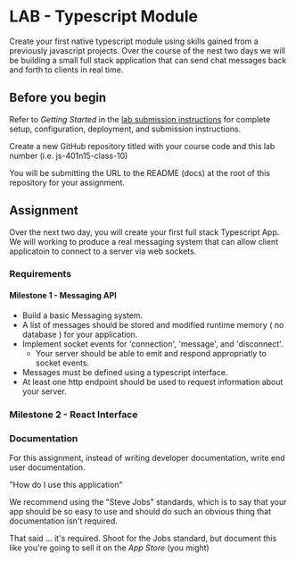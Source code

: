 # LAB - Typescript Module

Create your first native typescript module using skills gained from a previously javascript projects. Over the course of the nest two days we will be building a small full stack application that can send chat messages back and forth to clients in real time.

## Before you begin

Refer to *Getting Started*  in the [lab submission instructions](../../../reference/submission-instructions/labs/README.md) for complete setup, configuration, deployment, and submission instructions.

Create a new GitHub repository titled with your course code and this lab number (i.e. js-401n15-class-10)

You will be submitting the URL to the README (docs) at the root of this repository for your assignment.

## Assignment

Over the next two day, you will create your first full stack Typescript App.  We will working to produce a real messaging system that can allow client applicatoin to connect to a server via web sockets.  

### Requirements

#### Milestone 1 - Messaging API

- Build a basic Messaging system.
- A list of messages should be stored and modified runtime memory ( no database ) for your application.
- Implement socket events for 'connection', 'message', and 'disconnect'.
  - Your server should be able to emit and respond appropriatly to socket events.
- Messages must be defined using a typescript interface.
- At least one http endpoint should be used to request information about your server.

### Milestone 2 - React Interface

### Documentation

For this assignment, instead of writing developer documentation, write end user documentation.

"How do I use this application"

We recommend using the "Steve Jobs" standards, which is to say that your app should be so easy to use and should do such an obvious thing that documentation isn't required.

That said ... it's required. Shoot for the Jobs standard, but document this like you're going to sell it on the *App Store* (you might)
